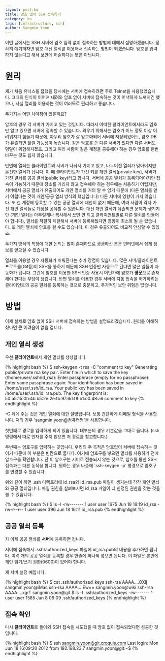 ```yaml
---
layout: post.ko
title: 암호 없이 SSH 접속하기
category: ko
tags: [infrastructure, ssh]
author: Sangmin Yoon
---
```


이번 글에서는 SSH 서버에 암호 입력 없이 접속하는 방법에 대해서 설명하겠습니다.
정확히 얘기하자면 암호 대신 열쇠를 이용해서 접속하는 방법이 되겠습니다.
암호를 입력하지 않는다고 해서 보안에 허술하다는 뜻은 아닙니다.

원리
====

제가 처음 유닉스를 접했을 당시에는 서버에 접속하려면 주로 Telnet을 사용했었습니다.
그때의 인식이 이어져 내려와 암호 없이 서버에 접속하는 것이 어색하게 느껴지긴 했으나,
사실 열쇠를 이용하는 것이 여러모로 편리하고 좋습니다.

두가지는 어떤 차이점이 있을까요?

암호의 경우 각 서버가 가지고 있는 것입니다.
따라서 어떠한 클라이언트에서라도 암호만 알고 있으면 서버에 접속할 수 있습니다.
외우기 위해서는 암호가 어느 정도 이상 어려워지기 힘들기 때문에, 아무리 암호가 잘 암호화되어 서버에 저장되었어도,
암호 DB가 유출되면 풀릴 가능성이 높습니다. 같은 암호를 쓴 다른 서버가 있다면 다른 서버도 덩달아 위험해지겠죠.
그리고 여러 사람이 같은 계정을 공유해야 하는 경우 암호를 한번 바꾸는 것도 쉽지 않습니다.

반면에 열쇠는 클라이언트와 서버가 나눠서 가지고 있고, 나누어진 열쇠가 맞아야지만 온전한 열쇠가 됩니다.
이 때 클라이언트가 가진 키를 개인 열쇠(private key), 서버가 가진 열쇠를 공공 열쇠(public key)라고 합니다.
서버에 공공 열쇠가 등록되어야지만 접속이 가능하기 때문에 장소를 가리지 않고 접속해야 하는 경우에는 사용하기 어렵지만,
서버에서 공공 열쇠가 유출되어도 개인 열쇠를 거의 알 수 없기 때문에 (다른 열쇠를 알기 어렵다는 것이 개인/공공 열쇠 방식의 핵심입니다)
다른 서버에 영향이 가지 않습니다.
또 한 계정에 등록할 수 있는 공공 열쇠에 제한이 없기 때문에, 여러 사람이 각자 가진 개인 열쇠들로 계정을 공유할 수 있습니다.
대신 개인 열쇠가 유출되면 문제가 생기지만 (개인 열쇠는 아무렇게나 복사해서 쓰면 안 되고
클라이언트별로 다른 열쇠를 만들어야 합니다), 열쇠를 적절히 제한해서 서버에 등록해뒀다면 영향이 최소화 될 순 있습니다.
또 개인 열쇠에 암호를 걸 수도 있습니다. 이 경우 유출되어도 비교적 안심할 수 있겠죠.

두가지 방식의 특징에 대한 논의는 많이 존재하므로 궁금하신 분은 인터넷에서 쉽게 정보를 얻으실 수 있습니다.

열쇠를 이용할 경우 자동화가 쉬워진다는 추가 장점이 있습니다.
많은 서버/클라이언트 프로토콜(Git등)이 SSH을 통하기 때문에 SSH 인증만 자동으로 된다면 많은 일들이 자동화가 됩니다.
그런데 암호를 이용한 SSH 인증 사용시 어딘가에 암호가 **평문**으로 존재해야 한다는 부담이 생깁니다.
반면 열쇠를 이용한 경우 서버에 자동 접속을 허가하려는 클라이언트의 공공 열쇠를 등록하는 것으로 충분하고,
추가적인 보안 위험은 없습니다.

방법
====

이제 실제로 암호 없이 SSH 서버에 접속하는 방법을 설명드리겠습니다.
원리를 이해하셨다면 큰 어려움이 없을 겁니다.

개인 열쇠 생성
--------------

우선 **클라이언트**에서 개인 열쇠를 생성합니다.

{% highlight bash %}
$ ssh-keygen -t rsa -C "comment to key"
Generating public/private rsa key pair.
Enter file in which to save the key (/home/user/.ssh/id_rsa):
Enter passphrase (empty for no passphrase):
Enter same passphrase again:
Your identification has been saved in /home/user/.ssh/id_rsa.
Your public key has been saved in /home/user/.ssh/id_rsa.pub.
The key fingerprint is:
50:a5:15:0b:4b:b5:2e:2e:fb:97:6d:f8:b1:c0:48:a6 comment to key
{% endhighlight %}

-C 뒤에 주는 것은 개인 열쇠에 대한 설명입니다. 보통 간단하게 이메일 형식을 사용합니다. 저의 경우 'sangmin.yoon@컴퓨터명'을 사용합니다.

첫번째로 경로를 입력하게 되어 있습니다. 대부분의 경우 기본값을 그대로 둡니다. (ssh 명령에서 따로 인자를 주지 않으면 저 경로를 참고합니다.)

두번째는 암호구를 입력하는 곳입니다. 우리의 주 목적은 암호없이 서버에 접속하는 것이기 때문에 이 부분은 빈칸으로 둡니다.
여기에 암호구를 넣으면 열쇠를 사용하기 전에 암호구를 확인합니다.
단 이 암호구는 서버로 전송되지 않는 것으로, 암호를 통한 SSH 접속과는 다른 동작을 합니다.
원하는 경우 나중에 'ssh-keygen -p' 명령으로 암호구를 변경할 수 있습니다.

위와 같이 하면 .ssh 디렉토리에 id_rsa와 id_rsa.pub 파일이 생기는데 각각 개인 열쇠와 공공 열쇠입니다.
파일 권한을 살펴보시면 id_rsa 파일이 더 한정된 권한을 갖는 것을 볼 수 있습니다.

{% highlight bash %}
$ ls -l
-rw------- 1 user user 1675 Jun 18 16:19 id_rsa
-rw-r--r-- 1 user user  396 Jun 18 16:11 id_rsa.pub
{% endhighlight %}

공공 열쇠 등록
--------------

자 이제 공공 열쇠를 **서버**에 등록하면 됩니다.

서버에 접속해서 .ssh/authorized_keys 파일에 id_rsa.pub의 내용을 추가하면 됩니다.
여려 개의 공공 열쇠를 등록할 경우 한줄에 하나씩 넣으면 됩니다.
이 파일은 본인에게만 읽기/쓰기 권한(0600)이 있어야 합니다.

제 서버 설정 예입니다.

{% highlight bash %}
$ cat .ssh/authorized_keys 
ssh-rsa AAAA....OXIj sangmin.yoon@iMac
ssh-rsa AAAA....Ew== sangmin.yoon@wiki
ssh-rsa AAAA....xgrT sangmin.yoon@git
$ ls -l .ssh/authorized_keys
-rw------- 1 user user 1585 Jun  8 09:09 .ssh/authorized_keys
{% endhighlight %}

접속 확인
---------

다시 **클라이언트**로 돌아와 SSH 접속을 시도했을 때 암호 없이 접속되었다면 성공한 것입니다.

{% highlight bash %}
$ ssh sangmin.yoon@git.croquis.com
Last login: Mon Jun 18 16:09:20 2012 from 192.168.23.7
sangmin.yoon@git:~$ 
{% endhighlight %}
